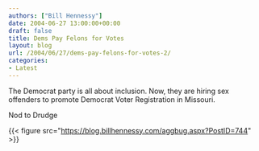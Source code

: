 ```yaml
---
authors: ["Bill Hennessy"]
date: 2004-06-27 13:00:00+00:00
draft: false
title: Dems Pay Felons for Votes
layout: blog
url: /2004/06/27/dems-pay-felons-for-votes-2/
categories:
- Latest
---
```


The Democrat party is all about inclusion.  Now, they are hiring sex offenders to promote Democrat Voter Registration in Missouri.   
  
Nod to Drudge  
  
{{< figure src="https://blog.billhennessy.com/aggbug.aspx?PostID=744" >}}


